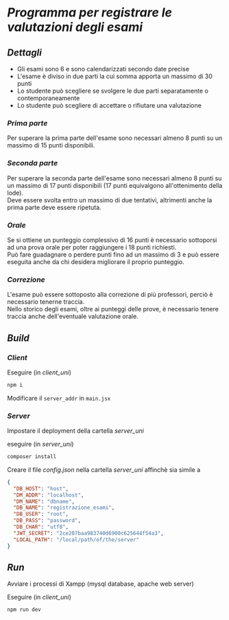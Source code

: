 # **_Programma per registrare le valutazioni degli esami_**

## **_Dettagli_**

- Gli esami sono 6 e sono calendarizzati secondo date precise
- L'esame è diviso in due parti la cui somma apporta un massimo di 30 punti
- Lo studente può scegliere se svolgere le due parti separatamente o contemporaneamente
- Lo studente può scegliere di accettare o rifiutare una valutazione

### **_Prima parte_**

Per superare la prima parte dell'esame sono necessari almeno 8 punti su un massimo di 15 punti disponibili.

### **_Seconda parte_**

Per superare la seconda parte dell'esame sono necessari almeno 8 punti su un massimo di 17 punti disponibili (17 punti equivalgono all'ottenimento della lode).  
Deve essere svolta entro un massimo di due tentativi, altrimenti anche la prima parte deve essere ripetuta.

### **_Orale_**

Se si ottiene un punteggio complessivo di 16 punti è necessario sottoporsi ad una prova orale per poter raggiungere i 18 punti richiesti.  
Può fare guadagnare o perdere punti fino ad un massimo di 3 e può essere eseguita anche da chi desidera migliorare il proprio punteggio.

### **_Correzione_**

L'esame può essere sottoposto alla correzione di più professori, perciò è necessario tenerne traccia.  
Nello storico degli esami, oltre ai punteggi delle prove, è necessario tenere traccia anche dell'eventuale valutazione orale.

## **_Build_**

### **_Client_**

Eseguire (in *client_uni*)

```bash
npm i
```

Modificare il `server_addr` in `main.jsx`

### **_Server_**

Impostare il deployment della cartella *server_uni*

eseguire (in *server_uni*)

```bash
composer install
```

Creare il file *config.json* nella cartella *server_uni* affinchè sia simile a

```json
{
  "DB_HOST": "host",
  "DM_ADDR": "localhost",
  "DM_NAME": "dbname",
  "DB_NAME": "registrazione_esami",
  "DB_USER": "root",
  "DB_PASS": "password",
  "DB_CHAR": "utf8",
  "JWT_SECRET": "2ce207baa983740d6900c625644f54a3",
  "LOCAL_PATH": "/local/path/of/the/server"
}
```

## **_Run_**

Avviare i processi di Xampp (mysql database, apache web server)

Eseguire (in *client_uni*)

```bash
npm run dev
```
